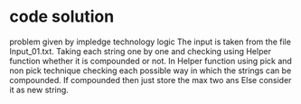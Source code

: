 # code solution
problem given by impledge technology
logic
The input is taken from the file Input_01.txt.
Taking each string one by  one and checking using Helper function whether it is compounded or not.
In Helper function using pick and non pick technique checking each possible way in which the strings can be compounded.
If compounded then just store the max two ans 
Else consider it as new string.
